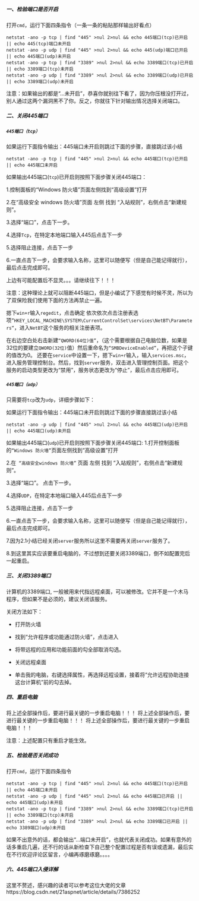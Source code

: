 ##### 一、检验端口是否开启

打开`cmd`，运行下面四条指令（一条一条的粘贴那样输出好看点）

```
netstat -ano -p tcp | find "445" >nul 2>nul && echo 445端口(tcp)已开启 || echo 445(tcp)端口未开启
netstat -ano -p udp | find "445" >nul 2>nul && echo 445(udp)端口已开启 || echo 445端口(udp)未开启
netstat -ano -p tcp | find "3389" >nul 2>nul && echo 3389端口(tcp)已开启 || echo 3389端口(tcp)未开启
netstat -ano -p udp | find "3389" >nul 2>nul && echo 3389端口(udp)已开启 || echo 3389端口(udp)未开启
```


注意：如果输出的都是“...未开启”，恭喜你就别往下看了，因为你压根没打开过，别人通过这两个漏洞黑不了你。反之，你就往下针对输出情况选择关闭端口。

##### 二、关闭445端口

##### `445端口（tcp）`

如果运行下面指令输出：445端口未开启则跳过下面的步骤，直接跳过该小结

```
netstat -ano -p tcp | find "445" >nul 2>nul && echo 445端口(tcp)已开启 || echo 445端口未开启
```

如果输出445端口(`tcp`)已开启则按照下面步骤关闭445端口：

1.控制面板的“Windows 防火墙”页面左侧找到“高级设置”打开

2.在“高级安全 windows 防火墙”页面 左侧 找到 “入站规则”，右侧点击“新建规则”。

3.选择“端口”，点击下一步。

4.选择`Tcp`，在特定本地端口输入445后点击下一步

5.选择阻止连接，点击下一步

6.一直点击下一步，会要求输入名称，这里可以随便写（但是自己能记得就行），最后点击完成即可。

上边有可能配置后不显灵。。。请继续往下！！！

注意：这种理论上就可以阻断445端口，但是小编试了下感觉有时候不灵，所以为了双保险我们使用下面的方法再禁止一遍。

摁下`win+r`输入`regedit`，点击确定
依次依次点击注册表选项`”HKEY_LOCAL_MACHINE\SYSTEM\CurrentControlSet\services\NetBT\Parameters“`，进入`NetBT`这个服务的相关注册表项。

在右边空白处右击新建`“QWORD(64位)值”`，（这个需要根据自己电脑位数，如果是32位的要建立`QWORD(32位)`值）然后重命名为`“SMBDeviceEnabled”`，再把这个子键的值改为0。
还要在`service`中设置一下，摁下`win+r`输入，输入`services.msc`，进入服务管理控制台。然后，找到`server`服务，双击进入管理控制页面。把这个服务的启动类型更改为“禁用”，服务状态更改为“停止”，最后点击应用即可。

##### `445端口（udp）`

只需要将`tcp`改为`udp`，详细步骤如下：

如果运行下面指令输出：445端口未开启则跳过下面的步骤直接跳过该小结

```
netstat -ano -p udp | find "445" >nul 2>nul && echo 445端口(udp)已开启 || echo 445端口(udp)未开启
```

如果输出445端口(`udp`)已开启则按照下面步骤关闭445端口:
1.打开控制面板的`“Windows 防火墙”`页面左侧找到“高级设置”打开

2.在` “高级安全windows 防火墙”` 页面 左侧 找到 “入站规则”，右侧点击“新建规则”。

3.选择“端口”。 点击下一步。

4.选择`UDP`，在特定本地端口输入445后点击下一步

5.选择阻止连接，点击下一步

6.一直点击下一步，会要求输入名称，这里可以随便写（但是自己能记得就行），最后点击完成即可。

7.因为2.1小结已经关闭`server`服务所以这里不需要再关闭`server`服务了。

8.到这里其实应该要重启电脑的，不过想到还要关闭3389端口，倒不如配置完后一起重启。

##### 三、关闭3389端口

计算机的3389端口, 一般被用来代指远程桌面，可以被修改。它并不是一个木马程序，但如果不是必须的，建议关闭该服务。

关闭方法如下：

- 打开防火墙

- 找到“允许程序或功能通过防火墙”，点击进入

- 将带远程的应用和功能前面的勾全部取消勾选。
- 关闭远程桌面
- 单击我的电脑，右键选择属性，再选择远程设置，接着将“允许远程协助连接这台计算机”前的勾去掉。

##### 四、重启电脑

将上述全部操作后，要进行最关键的一步重启电脑！！！
将上述全部操作后，要进行最关键的一步重启电脑！！！
将上述全部操作后，要进行最关键的一步重启电脑！！！

注意：上述配置只有重启才能生效。

##### 五、检验是否关闭成功

打开`cmd`，运行下面四条指令

```
netstat -ano -p tcp | find "445" >nul 2>nul && echo 445端口(tcp)已开启 || echo 445端口未开启
netstat -ano -p udp | find "445" >nul 2>nul && echo 445端口已开启 || echo 445端口(udp)未开启
netstat -ano -p tcp | find "3389" >nul 2>nul && echo 3389端口(tcp)已开启 || echo 3389端口(tcp)未开启
netstat -ano -p udp | find "3389" >nul 2>nul && echo 3389端口已开启 || echo 3389端口(udp)未开启
```

如果不出意外的话，都会输出“...端口未开启”，也就代表关闭成功。如果有意外的话多重启几遍，还不行的话从新检查下自己整个配置过程是否有误或遗漏，最后实在不行欢迎评论区留言，小编再琢磨琢磨。。。。

##### 六、445端口入侵详解

这里不赘述，感兴趣的读者可以参考这位大佬的文章https://blog.csdn.net/21aspnet/article/details/7386252